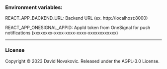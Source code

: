 ### Environment variables:
REACT_APP_BACKEND_URL: Backend URL (ex. http://localhost:8000)

REACT_APP_ONESIGNAL_APPID: AppId token from OneSignal for push notifications (xxxxxxxx-xxxx-xxxx-xxxx-xxxxxxxxxxxx)
***
### License
Copyright © 2023 David Novakovic. Released under the AGPL-3.0 License.